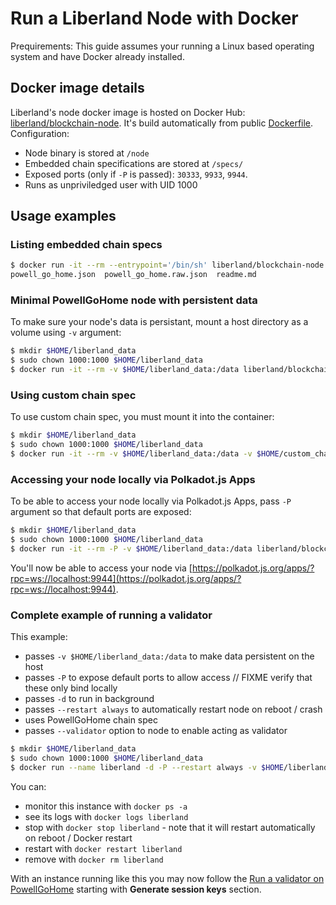 # Run a Liberland Node with Docker

 Prequirements:
 This guide assumes your running a Linux based operating system and have Docker already installed.

## Docker image details

Liberland's node docker image is hosted on Docker Hub: [liberland/blockchain-node](https://hub.docker.com/r/liberland/blockchain-node). It's build automatically from public [Dockerfile](https://github.com/liberland/liberland_substrate/blob/main/Dockerfile). Configuration:

* Node binary is stored at `/node`
* Embedded chain specifications are stored at `/specs/`
* Exposed ports (only if `-P` is passed): `30333`, `9933`, `9944`.
* Runs as unpriviledged user with UID 1000

## Usage examples

### Listing embedded chain specs

```bash
$ docker run -it --rm --entrypoint='/bin/sh' liberland/blockchain-node -c 'ls /specs'
powell_go_home.json  powell_go_home.raw.json  readme.md

```

### Minimal PowellGoHome node with persistent data

To make sure your node's data is persistant, mount a host directory as a volume using `-v` argument:

```bash
$ mkdir $HOME/liberland_data
$ sudo chown 1000:1000 $HOME/liberland_data
$ docker run -it --rm -v $HOME/liberland_data:/data liberland/blockchain-node -d /data --chain /specs/powell_go_home.raw.json
```

### Using custom chain spec

To use custom chain spec, you must mount it into the container:

```bash
$ mkdir $HOME/liberland_data
$ sudo chown 1000:1000 $HOME/liberland_data
$ docker run -it --rm -v $HOME/liberland_data:/data -v $HOME/custom_chain_spec.raw.json:/custom_chain_spec.raw.json liberland/blockchain-node -d /data --chain /custom_chain_spec.raw.json
```

### Accessing your node locally via Polkadot.js Apps

To be able to access your node locally via Polkadot.js Apps, pass `-P` argument so that default ports are exposed:

```bash
$ mkdir $HOME/liberland_data
$ sudo chown 1000:1000 $HOME/liberland_data
$ docker run -it --rm -P -v $HOME/liberland_data:/data liberland/blockchain-node -d /data --chain /specs/powell_go_home.raw.json
```

You'll now be able to access your node via [https://polkadot.js.org/apps/?rpc=ws://localhost:9944](https://polkadot.js.org/apps/?rpc=ws://localhost:9944).

### Complete example of running a validator

This example:
* passes `-v $HOME/liberland_data:/data` to make data persistent on the host
* passes `-P` to expose default ports to allow access // FIXME verify that these only bind locally
* passes `-d` to run in background
* passes `--restart always` to automatically restart node on reboot / crash
* uses PowellGoHome chain spec
* passes `--validator` option to node to enable acting as validator

```bash
$ mkdir $HOME/liberland_data
$ sudo chown 1000:1000 $HOME/liberland_data
$ docker run --name liberland -d -P --restart always -v $HOME/liberland_data:/data liberland/blockchain-node -d /data --chain /specs/powell_go_home.raw.json --validator
```

You can:
* monitor this instance with `docker ps -a`
* see its logs with `docker logs liberland`
* stop with `docker stop liberland` - note that it will restart automatically on reboot / Docker restart
* restart with `docker restart liberland`
* remove with `docker rm liberland`

With an instance running like this you may now follow the [Run a validator on PowellGoHome](../staking/run_a_validator_on_powell_go_home.md#generate-session-keys) starting with **Generate session keys** section.
